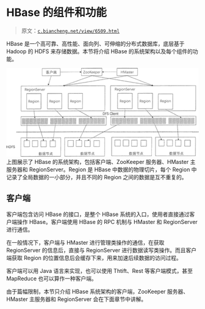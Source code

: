 # HBase 的组件和功能

> 原文：[`c.biancheng.net/view/6509.html`](http://c.biancheng.net/view/6509.html)

HBase 是一个高可靠、高性能、面向列、可伸缩的分布式数据库，底层基于 Hadoop 的 HDFS 来存储数据。本节将介绍 HBase 的系统架构以及每个组件的功能。

![](img/65636cc7ede56294443d938dcbd0fc02.png)
上图展示了 HBase 的系统架构，包括客户端、ZooKeeper 服务器、HMaster 主服务器和 RegionServer。Region 是 HBase 中数据的物理切片，每个 Region 中记录了全局数据的一小部分，并且不同的 Region 之间的数据是互不重复的。

## 客户端

客户端包含访问 HBase 的接口，是整个 HBase 系统的入口，使用者直接通过客户端操作 HBase。客户端使用 HBase 的 RPC 机制与 HMaster 和 RegionServer 进行通信。

在一般情况下，客户端与 HMaster 进行管理类操作的通信，在获取 RegionServer 的信息后，直接与 RegionServer 进行数据读写类操作。而且客户端获取 Region 的位置信息后会缓存下来，用来加速后续数据的访问过程。

客户端可以用 Java 语言来实现，也可以使用 Thtift、Rest 等客户端模式，甚至 MapReduce 也可以算作一种客户端。

由于篇幅限制，本节只介绍 HBase 系统架构的客户端，ZooKeeper 服务器、HMaster 主服务器和 RegionServer 会在下面章节中讲解。
